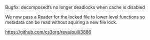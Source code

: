 Bugfix: decomposedfs no longer deadlocks when cache is disabled

We now pass a Reader for the locked file to lower level functions so metadata can be read without aquiring a new file lock.

https://github.com/cs3org/reva/pull/3886

